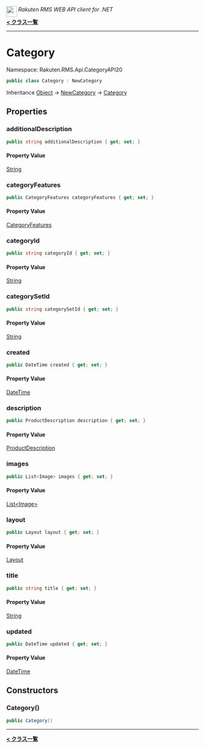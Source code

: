 <img align="left" style="height: 2em;" src="https://webservice.rakuten.co.jp/favicon.ico"><em>Rakuten RMS WEB API client for .NET</em>

[**< クラス一覧**](./)
- - -

# Category

Namespace: Rakuten.RMS.Api.CategoryAPI20

```csharp
public class Category : NewCategory
```

Inheritance [Object](https://docs.microsoft.com/en-us/dotnet/api/system.object) → [NewCategory](./rakuten.rms.api.categoryapi20.newcategory) → [Category](./rakuten.rms.api.categoryapi20.category)

## Properties

### <a id="properties-additionaldescription"/>**additionalDescription**

```csharp
public string additionalDescription { get; set; }
```

#### Property Value

[String](https://docs.microsoft.com/en-us/dotnet/api/system.string)<br>

### <a id="properties-categoryfeatures"/>**categoryFeatures**

```csharp
public CategoryFeatures categoryFeatures { get; set; }
```

#### Property Value

[CategoryFeatures](./rakuten.rms.api.categoryapi20.categoryfeatures)<br>

### <a id="properties-categoryid"/>**categoryId**

```csharp
public string categoryId { get; set; }
```

#### Property Value

[String](https://docs.microsoft.com/en-us/dotnet/api/system.string)<br>

### <a id="properties-categorysetid"/>**categorySetId**

```csharp
public string categorySetId { get; set; }
```

#### Property Value

[String](https://docs.microsoft.com/en-us/dotnet/api/system.string)<br>

### <a id="properties-created"/>**created**

```csharp
public DateTime created { get; set; }
```

#### Property Value

[DateTime](https://docs.microsoft.com/en-us/dotnet/api/system.datetime)<br>

### <a id="properties-description"/>**description**

```csharp
public ProductDescription description { get; set; }
```

#### Property Value

[ProductDescription](./rakuten.rms.api.itemapi20.itemcommon.productdescription)<br>

### <a id="properties-images"/>**images**

```csharp
public List<Image> images { get; set; }
```

#### Property Value

[List&lt;Image&gt;](https://docs.microsoft.com/en-us/dotnet/api/system.collections.generic.list-1)<br>

### <a id="properties-layout"/>**layout**

```csharp
public Layout layout { get; set; }
```

#### Property Value

[Layout](./rakuten.rms.api.categoryapi20.layout)<br>

### <a id="properties-title"/>**title**

```csharp
public string title { get; set; }
```

#### Property Value

[String](https://docs.microsoft.com/en-us/dotnet/api/system.string)<br>

### <a id="properties-updated"/>**updated**

```csharp
public DateTime updated { get; set; }
```

#### Property Value

[DateTime](https://docs.microsoft.com/en-us/dotnet/api/system.datetime)<br>

## Constructors

### <a id="constructors-.ctor"/>**Category()**

```csharp
public Category()
```


- - -
[**< クラス一覧**](./)
